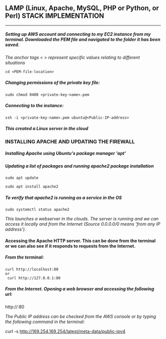## LAMP (Linux, Apache, MySQL, PHP or Python, or Perl) STACK IMPLEMENTATION ##
---
##### Setting up AWS account and connecting to my EC2 instance from my terminal. Downloaded the PEM file and navigated to the folder it has been saved. #####
*The anchor tags < > represent specific values relating to different situations*

````cd <PEM-file-location>````

##### Changing permissions of the private key file: #####

```sudo chmod 0400 <private-key-name>.pem```

##### Connecting to the instance: #####

```ssh -i <private-key-name>.pem ubuntu@<Public-IP-address>```

##### This created a Linux server in the cloud #####

### INSTALLING APACHE AND UPDATING THE FIREWALL ###

##### Installing Apache using Ubuntu's package manager 'apt' #####

##### Updating a list of packages and running apache2 package installation #####

```
sudo apt update

sudo apt install apache2
```
##### To verify that apache2 is running as a service in the OS #####

```sudo systemctl status apache2```

*This launches a webserver in the clouds. The server is running and we can access it locally and from the Internet (Source 0.0.0.0/0 means ‘from any IP address’).*

#### Accessing the Apache HTTP server. This can be done from the terminal or we can also see if it responds to requests from the Internet. ####

##### From the terminal: #####

```
curl http://localhost:80
or
 curl http://127.0.0.1:80
 ```
##### From the Internet. Opening a web browser and accessing the following url: #####

http://<Public-IP-Address>:80

*The Public IP address can be checked from the AWS console or by typing the following command in the terminal:*

curl -s http://169.254.169.254/latest/meta-data/public-ipv4

